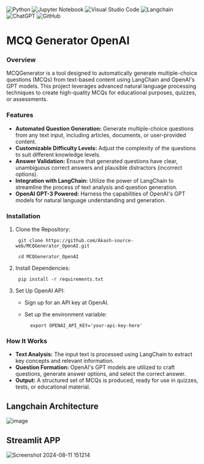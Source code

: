 
![Python](https://img.shields.io/badge/python-3670A0?style=for-the-badge&logo=python&logoColor=ffdd54)
![Jupyter Notebook](https://img.shields.io/badge/jupyter-%23FA0F00.svg?style=for-the-badge&logo=jupyter&logoColor=white)
![Visual Studio Code](https://img.shields.io/badge/Visual%20Studio%20Code-0078d7.svg?style=for-the-badge&logo=visual-studio-code&logoColor=white)
![Langchain](https://img.shields.io/badge/langchain-1C3C3C?style=for-the-badge&logo=langchain&logoColor=white)
![ChatGPT](https://img.shields.io/badge/chatGPT-74aa9c?style=for-the-badge&logo=openai&logoColor=white)
![GitHub](https://img.shields.io/badge/github-%23121011.svg?style=for-the-badge&logo=github&logoColor=white)


# MCQ Generator OpenAI
### Overview
MCQGenerator is a tool designed to automatically generate multiple-choice questions (MCQs) from text-based content using LangChain and OpenAI's GPT models. This project leverages advanced natural language processing techniques to create high-quality MCQs for educational purposes, quizzes, or assessments.

### Features
* **Automated Question Generation:** Generate multiple-choice questions from any text input, including articles, documents, or user-provided content.
* **Customizable Difficulty Levels:** Adjust the complexity of the questions to suit different knowledge levels.
* **Answer Validation:** Ensure that generated questions have clear, unambiguous correct answers and plausible distractors (incorrect options).
* **Integration with LangChain:** Utilize the power of LangChain to streamline the process of text analysis and question generation.
* **OpenAI GPT-3 Powered:** Harness the capabilities of OpenAI's GPT models for natural language understanding and generation.

### Installation
1. Clone the Repository:
                                            
        git clone https://github.com/Akash-source-web/MCQGenerator_OpenAI.git

        cd MCQGenerator_OpenAI

2. Install Dependencies:
        
        pip install -r requirements.txt

3. Set Up OpenAI API:
    * Sign up for an API key at OpenAI.
    * Set up the environment variable:

            export OPENAI_API_KEY='your-api-key-here'
### How It Works
* **Text Analysis:** The input text is processed using LangChain to extract key concepts and relevant information.
* **Question Formation:** OpenAI's GPT models are utilized to craft questions, generate answer options, and select the correct answer.
* **Output:** A structured set of MCQs is produced, ready for use in quizzes, tests, or educational material.







## Langchain Architecture 

![image](https://github.com/user-attachments/assets/cc495cdc-1cad-4336-8c1b-4ab5d68d839f)

## Streamlit APP

![Screenshot 2024-08-11 151214](https://github.com/user-attachments/assets/b383eb74-975f-4328-bd11-85e8d8e76023)



